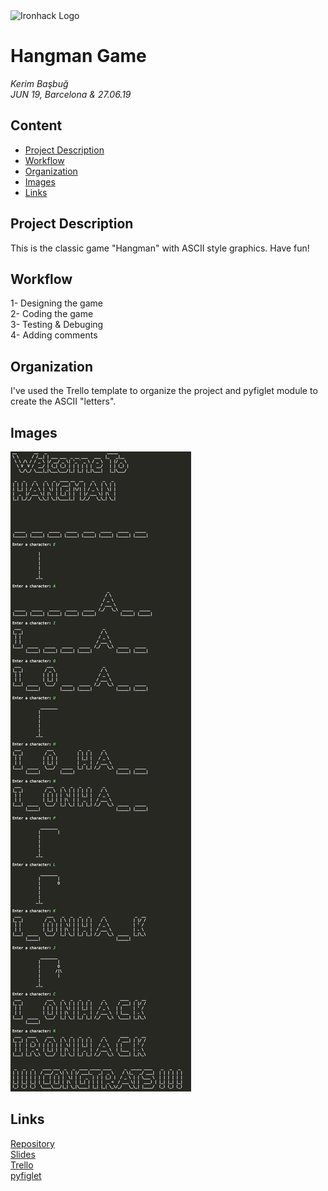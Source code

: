 <img src="https://bit.ly/2VnXWr2" alt="Ironhack Logo" width="100"/>

# Hangman Game
*Kerim Başbuğ*  
*JUN 19, Barcelona & 27.06.19*

## Content
- [Project Description](#project-description)
- [Workflow](#workflow)
- [Organization](#organization)
- [Images](#images)
- [Links](#links)

<a name="project-description"></a>

## Project Description

This is the classic game "Hangman" with ASCII style graphics. Have fun! 

<a name="workflow"></a>

## Workflow

1- Designing the game  
2- Coding the game  
3- Testing & Debuging   
4- Adding comments
<a name="organization"></a>

## Organization

I've used the Trello template to organize the project and pyfiglet module to create the ASCII "letters".

<a name="links"></a>

## Images

<img src="https://github.com/kerimbasbug/Project-Week-1-Build-Your-Own-Game/blob/master/images/merged_images.jpg">

## Links

[Repository](https://github.com/)  
[Slides](https://docs.google.com/presentation/d/1m9l4JxVje9cIzi5-FbxIHr7mIOB7wwdKWK00VFID6UM/edit?usp=sharing)  
[Trello](https://trello.com/b/tDXkO3sF/hangman)  
[pyfiglet](https://github.com/pwaller/pyfiglet)

